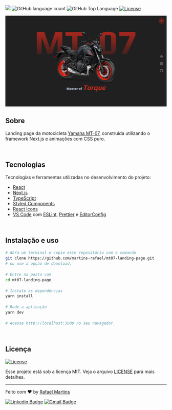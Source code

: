 <p>
  <img src="https://img.shields.io/badge/made%20by-RAFAEL%20MARTINS-d52b1e?style=flat-square">
  <img alt="GitHub language count" src="https://img.shields.io/github/languages/count/martins-rafael/mt07-landing-page?color=d52b1e&style=flat-square">
  <img alt="GitHub Top Language" src="https://img.shields.io/github/languages/top/martins-rafael/mt07-landing-page?color=d52b1e&style=flat-square">
  <a href="https://opensource.org/licenses/MIT">
    <img alt="License" src="https://img.shields.io/badge/license-MIT-d52b1e?style=flat-square">
  </a>
</p>

<p align="center">
  <img src=".github/mt07.png" alt="MT-07">
</p>

## Sobre

Landing page da motocicleta [Yamaha MT-07](https://www3.yamaha-motor.com.br/mt-07-abs/product/30012), construída utilizando o framework Next.js e animações com CSS puro.

<br>

## Tecnologias

Tecnologias e ferramentas utilizadas no desenvolvimento do projeto:

- [React](https://reactjs.org/)
- [Next.js](https://nextjs.org/)
- [TypeScript](https://www.typescriptlang.org/)
- [Styled Components](https://styled-components.com/)
- [React Icons](https://react-icons.github.io/react-icons/)
- [VS Code](https://code.visualstudio.com/) com [ESLint](https://eslint.org/), [Prettier](https://prettier.io/) e [EditorConfig](https://editorconfig.org/)
<br>

## Instalação e uso

```bash
# Abra um terminal e copie este repositório com o comando
git clone https://github.com/martins-rafael/mt07-landing-page.git
# ou use a opção de download.

# Entre na pasta com
cd mt07-landing-page

# Instale as dependências
yarn install

# Rode a aplicação
yarn dev

# Acesse http://localhost:3000 no seu navagador.
```

<br>


## Licença
<a href="https://opensource.org/licenses/MIT">
    <img alt="License" src="https://img.shields.io/badge/license-MIT-d52b1e?style=flat-square">
</a>

<br>

Esse projeto está sob a licença MIT. Veja o arquivo [LICENSE](/LICENSE) para mais detalhes.

---

Feito com :heart: by [Rafael Martins](https://github.com/martins-rafael)

[![Linkedin Badge](https://img.shields.io/badge/-Rafael%20Martins-d52b1e?style=flat-square&logo=Linkedin&logoColor=white&link=https://www.linkedin.com/in/rafaeldcmartins/)](https://www.linkedin.com/in/rafaeldcmartins/)
[![Gmail Badge](https://img.shields.io/badge/-rafaeldcmartins@gmail.com-d52b1e?style=flat-square&logo=Gmail&logoColor=white&link=mailto:rafaeldcmartins@gmail.com)](mailto:rafaeldcmartins@gmail.com)
